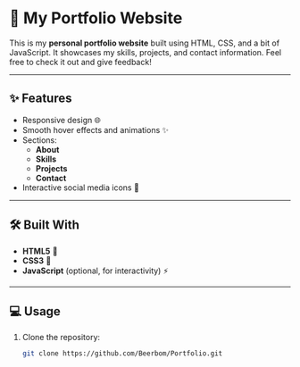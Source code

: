 # 🚀 My Portfolio Website

This is my **personal portfolio website** built using HTML, CSS, and a bit of JavaScript. It showcases my skills, projects, and contact information. Feel free to check it out and give feedback!

---

## ✨ Features

- Responsive design 🌐
- Smooth hover effects and animations ✨
- Sections:
  - **About**
  - **Skills**
  - **Projects**
  - **Contact**
- Interactive social media icons 🔗

---

## 🛠️ Built With

- **HTML5** 📄
- **CSS3** 🎨
- **JavaScript** (optional, for interactivity) ⚡
  
---

## 💻 Usage

1. Clone the repository:
   ```bash
   git clone https://github.com/Beerbom/Portfolio.git
